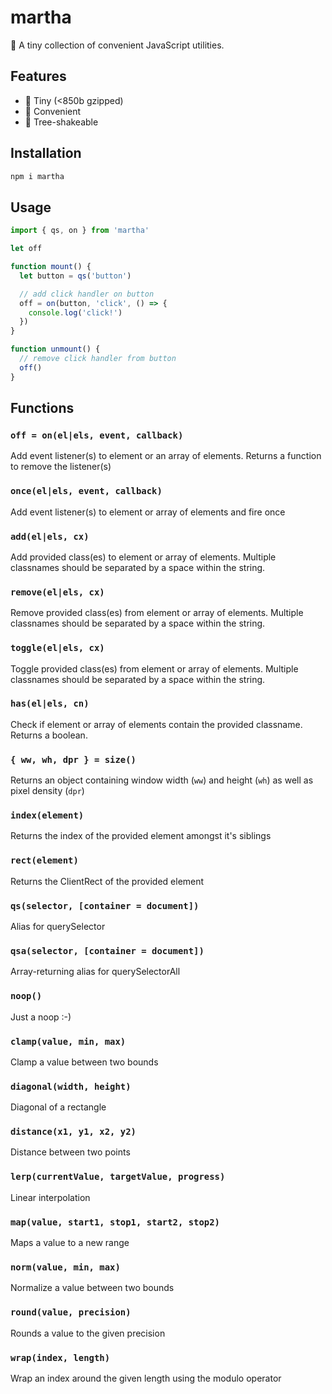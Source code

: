 # martha

🍑 A tiny collection of convenient JavaScript utilities.

## Features

- 🔬 Tiny (<850b gzipped)
- 🚕 Convenient
- 🌲 Tree-shakeable

## Installation

```sh
npm i martha
```

## Usage

```js
import { qs, on } from 'martha'

let off

function mount() {
  let button = qs('button')

  // add click handler on button
  off = on(button, 'click', () => {
    console.log('click!')
  })
}

function unmount() {
  // remove click handler from button
  off()
}
```

## Functions

### `off = on(el|els, event, callback)`

Add event listener(s) to element or an array of elements. Returns a function to remove the listener(s)

### `once(el|els, event, callback)`

Add event listener(s) to element or array of elements and fire once

### `add(el|els, cx)`

Add provided class(es) to element or array of elements. Multiple classnames should be separated by a space within the string.

### `remove(el|els, cx)`

Remove provided class(es) from element or array of elements. Multiple classnames should be separated by a space within the string.

### `toggle(el|els, cx)`

Toggle provided class(es) from element or array of elements. Multiple classnames should be separated by a space within the string.

### `has(el|els, cn)`

Check if element or array of elements contain the provided classname. Returns a boolean.

### `{ ww, wh, dpr } = size()`

Returns an object containing window width (`ww`) and height (`wh`) as well as pixel density (`dpr`)

### `index(element)`

Returns the index of the provided element amongst it's siblings

### `rect(element)`

Returns the ClientRect of the provided element

### `qs(selector, [container = document])`

Alias for querySelector

### `qsa(selector, [container = document])`

Array-returning alias for querySelectorAll

### `noop()`

Just a noop :-)

### `clamp(value, min, max)`

Clamp a value between two bounds

### `diagonal(width, height)`

Diagonal of a rectangle

### `distance(x1, y1, x2, y2)`

Distance between two points

### `lerp(currentValue, targetValue, progress)`

Linear interpolation

### `map(value, start1, stop1, start2, stop2)`

Maps a value to a new range

### `norm(value, min, max)`

Normalize a value between two bounds

### `round(value, precision)`

Rounds a value to the given precision

### `wrap(index, length)`

Wrap an index around the given length using the modulo operator
